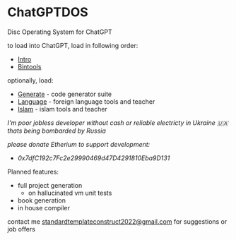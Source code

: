 # ChatGPTDOS
Disc Operating System for ChatGPT


to load into ChatGPT, load in following order:

  - [Intro](INTRO.md)  
  - [Bintools](BINTOOLS.md)

optionally, load:

  - [Generate](GENERATE.md) - code generator suite
  - [Language](LANGUAGE.md) - foreign language tools and teacher
  - [Islam](ISLAM.md) - islam tools and teacher
  
  
  
 *I'm poor jobless developer without cash or reliable electricty in Ukraine 🇺🇦 thats being bombarded by Russia*
 
 *please donate Etherium to support development:*
 
  - *0x7dfC192c7Fc2e29990469d47D4291810Eba9D131*


Planned features:

 - full project generation
   - on hallucinated vm unit tests
 - book generation
 - in house compiler

contact me standardtemplateconstruct2022@gmail.com for suggestions or job offers


